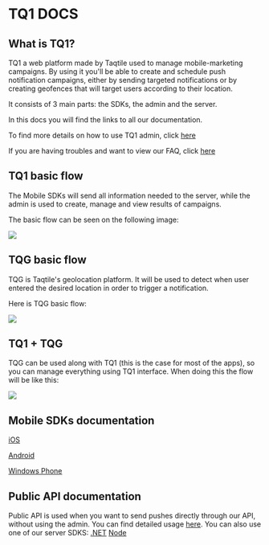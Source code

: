 # TQ1 DOCS

## What is TQ1?

TQ1 a web platform made by Taqtile used to manage mobile-marketing campaigns. By using it you'll be able to create and schedule push notification campaigns, either by sending targeted notifications or by creating geofences that will target users according to their location.

It consists of 3 main parts: the SDKs, the admin and the server.

In this docs you will find the links to all our documentation.

To find more details on how to use TQ1 admin, click [here](docs/admin.md)

If you are having troubles and want to view our FAQ, click [here](docs/FAQ.md)

## TQ1 basic flow

The Mobile SDKs will send all information needed to the server, while the admin is used to create, manage and view results of  campaigns.

The basic flow can be seen on the following image:

![](./images/TQ1.png)

## TQG basic flow

TQG is Taqtile's geolocation platform. It will be used to detect when user entered the desired location in order to trigger a notification.

Here is TQG basic flow:

![](./images/tqg.png)

## TQ1 + TQG

TQG can be used along with TQ1 (this is the case for most of the apps), so you can manage everything using TQ1 interface. When doing this the flow will be like this:

![](./images/tq1-tqg.png)

## Mobile SDKs documentation

[iOS](http://tq1-ios-sdk.readthedocs.io/en/master/)

[Android](http://tq1-android-sdk.readthedocs.io/en/master/)

[Windows Phone](http://tq1-wp-sdk.readthedocs.io/en/latest/)

## Public API documentation
Public API is used when you want to send pushes directly through our API, without using the admin. You can find detailed usage [here](http://docs.tq1publicapi.apiary.io/#reference/authentication).
You can also use one of our server SDKS:
[.NET](http://tq1-net-sdk.readthedocs.io/en/latest/)
[Node](https://www.npmjs.com/package/tq1-public-sdk)
